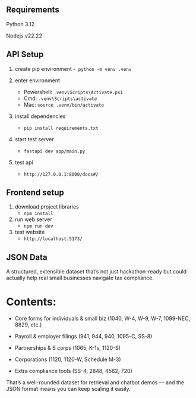 ## Requirements
Python 3.12

Nodejs v22.22
## API Setup
1. create pip environment
   -` python -m venv .venv`
2. enter environment
   - Powershell: `.venv\Scripts\Activate.ps1` 
   - Cmd: `.venv\Scripts\activate`
   - Mac: `source .venv/bin/activate`

3. install dependencies
   - `pip install requirements.txt `

4. start test server
   - `fastapi dev app/main.py`

5. test api
   - `http://127.0.0.1:8000/docs#/`

## Frontend setup
1. download project libraries
   - `npm install`
2. run web server
   - `npm run dev`
3. test website
   -  `http://localhost:5173/`

## JSON Data
A structured, extensible dataset that’s not just hackathon-ready but could actually help real small businesses navigate tax compliance. 

# Contents:

- Core forms for individuals & small biz (1040, W-4, W-9, W-7, 1099-NEC, 8829, etc.)

- Payroll & employer filings (941, 944, 940, 1095-C, SS-8)

- Partnerships & S corps (1065, K-1s, 1120-S)

- Corporations (1120, 1120-W, Schedule M-3)

- Extra compliance tools (SS-4, 2848, 4562, 720)

That’s a well-rounded dataset for retrieval and chatbot demos — and the JSON format means you can keep scaling it easily.
